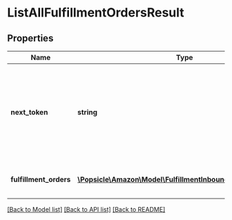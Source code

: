# ListAllFulfillmentOrdersResult

## Properties
Name | Type | Description | Notes
------------ | ------------- | ------------- | -------------
**next_token** | **string** | When present and not empty, pass this string token in the next request to return the next response page. | [optional] 
**fulfillment_orders** | [**\Popsicle\Amazon\Model\FulfillmentInbound\FulfillmentOrder[]**](FulfillmentOrder.md) | An array of fulfillment order information. | [optional] 

[[Back to Model list]](../../README.md#documentation-for-models) [[Back to API list]](../../README.md#documentation-for-api-endpoints) [[Back to README]](../../README.md)

